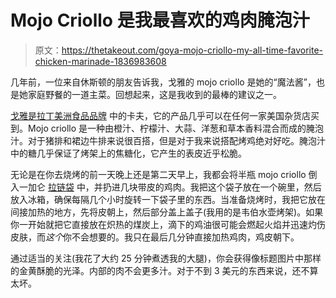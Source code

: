 # Mojo Criollo 是我最喜欢的鸡肉腌泡汁

> 原文：<https://thetakeout.com/goya-mojo-criollo-my-all-time-favorite-chicken-marinade-1836983608>

几年前，一位来自休斯顿的朋友告诉我，戈雅的 mojo criollo 是她的“魔法酱”，也是她家庭野餐的一道主菜。回想起来，这是我收到的最棒的建议之一。



[戈雅是拉丁美洲食品品牌](https://www.goya.com/en/our-company/history) 中的卡夫，它的产品几乎可以在任何一家美国杂货店买到。Mojo criollo 是一种由橙汁、柠檬汁、大蒜、洋葱和草本香料混合而成的腌泡汁。对于猪排和裙边牛排来说很百搭，但是对于我来说搭配烤鸡绝对好吃。腌泡汁中的糖几乎保证了烤架上的焦糖化，它产生的表皮近乎松脆。

无论是在你去烧烤的前一天晚上还是第二天早上，我都会将半瓶 mojo criollo 倒入一加仑 [拉链袋](https://thetakeout.com/should-you-wash-and-reuse-ziploc-bags-1836855749) 中，并扔进几块带皮的鸡肉。我把这个袋子放在一个碗里，然后放入冰箱，确保每隔几个小时旋转一下袋子里的东西。当准备烧烤时，我把它放在间接加热的地方，先将皮朝上，然后部分盖上盖子(我用的是韦伯水壶烤架)。如果你一开始就把它直接放在炽热的煤炭上，滴下的鸡油很可能会燃起火焰并迅速灼伤皮肤，而*这个*你不会想要的。我只在最后几分钟直接加热鸡肉，鸡皮朝下。

通过适当的关注(我花了大约 25 分钟煮透我的大腿)，你会获得像标题图片中那样的金黄酥脆的光泽。内部的肉不会更多汁。对于不到 3 美元的东西来说，还不算太坏。